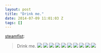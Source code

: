 ```yaml
---
layout: post
title: "Drink me."
date: 2014-07-09 11:01:03 Z
tags: []
---
```

[steamfist](http://steamfist.tumblr.com/post/91099442637/drink-me):

> Drink me.
![](/media/2014/07/91243305361_0.jpg)
![](/media/2014/07/91243305361_1.jpg)
![](/media/2014/07/91243305361_2.jpg)
![](/media/2014/07/91243305361_3.jpg)
![](/media/2014/07/91243305361_4.jpg)
![](/media/2014/07/91243305361_5.jpg)
![](/media/2014/07/91243305361_6.jpg)
![](/media/2014/07/91243305361_7.jpg)
![](/media/2014/07/91243305361_8.jpg)
![](/media/2014/07/91243305361_9.jpg)
